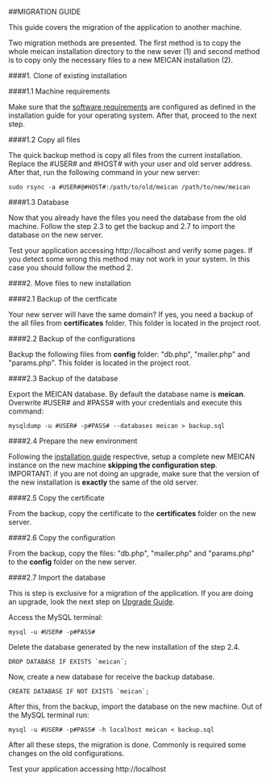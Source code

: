 ##MIGRATION GUIDE

This guide covers the migration of the application to another machine.

Two migration methods are presented. The first method is to copy the whole meican installation directory to the new sever (1) and second method is to copy only the necessary files to a new MEICAN installation (2).

####1. Clone of existing installation

####1.1 Machine requirements

Make sure that the [software requirements](https://github.com/ufrgs-hyman/meican#software) are configured as defined in the installation guide for your operating system. After that, proceed to the next step.

####1.2 Copy all files

The quick backup method is copy all files from the current installation. Replace the #USER# and #HOST# with your user and old server address. After that, run the following command in your new server:

```
sudo rsync -a #USER#@#HOST#:/path/to/old/meican /path/to/new/meican
```

####1.3 Database

Now that you already have the files you need the database from the old machine. Follow the step 2.3 to get the backup and 2.7 to import the database on the new server.

Test your application accessing http://localhost and verify some pages. If you detect some wrong this method may not work in your system. In this case you should follow the method 2.

####2. Move files to new installation

####2.1 Backup of the certficate

Your new server will have the same domain? If yes, you need a backup of the all files from **certificates** folder. This folder is located in the project root.

####2.2 Backup of the configurations

Backup the following files from **config** folder: "db.php", "mailer.php" and "params.php". This folder is located in the project root.

####2.3 Backup of the database

Export the MEICAN database. By default the database name is **meican**. Overwrite #USER# and #PASS# with your credentials and execute this command:

```
mysqldump -u #USER# -p#PASS# --databases meican > backup.sql
```

####2.4 Prepare the new environment

Following the [installation guide](https://github.com/ufrgs-hyman/meican#installation) respective, setup a complete new MEICAN instance on the new machine **skipping the configuration step**. IMPORTANT: if you are not doing an upgrade, make sure that the version of the new installation is **exactly** the same of the old server.

####2.5 Copy the certificate

From the backup, copy the certificate to the **certificates** folder on the new server.

####2.6 Copy the configuration

From the backup, copy the files: "db.php", "mailer.php" and "params.php" to the **config** folder on the new server.

####2.7 Import the database

This is step is exclusive for a migration of the application. If you are doing an upgrade, look the next step on [Upgrade Guide](https://github.com/ufrgs-hyman/meican/blob/master/docs/guide/upgrade.md#2-install-oscars-bridge-following-this-guide).

Access the MySQL terminal:

```
mysql -u #USER# -p#PASS#
```

Delete the database generated by the new installation of the step 2.4. 

```
DROP DATABASE IF EXISTS `meican`;
```

Now, create a new database for receive the backup database.

```
CREATE DATABASE IF NOT EXISTS `meican`;
```

After this, from the backup, import the database on the new machine. Out of the MySQL terminal run:

```
mysql -u #USER# -p#PASS# -h localhost meican < backup.sql
```

After all these steps, the migration is done. Commonly is required some changes on the old configurations.

Test your application accessing http://localhost

